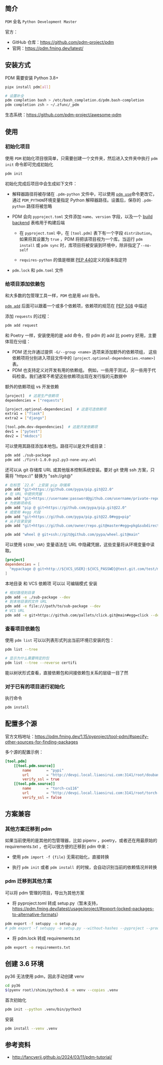 ## 简介

`PDM` 全名 `Python Development Master`

官方：

- GitHub 仓库：<https://github.com/pdm-project/pdm>
- 官网：<https://pdm.fming.dev/latest/>

## 安装方式

PDM 需要安装 Python 3.8+

```bash
pipx install pdm[all]

# 设置补全
pdm completion bash > /etc/bash_completion.d/pdm.bash-completion
pdm completion zsh > ~/.zfunc/_pdm
```

生态系统：<https://github.com/pdm-project/awesome-pdm>

## 使用

### 初始化项目

使用 `PDM` 初始化项目很简单，只需要创建一个文件夹，然后进入文件夹中执行 `pdm init` 命令即可完成初始化

```bash
pdm init
```

初始化完成后项目中会生成如下文件：

- 解释器路径将被存储在 `.pdm-python` 文件中，可以使用 [`pdm use`](https://pdm-project.org/zh-cn/latest/reference/cli/#use)命令更改它，通过 `PDM_PYTHON`环境变量指定 Python 解释器路径。设置后，保存的 `.pdm-python` 路径将被忽略

- PDM 会向 `pyproject.toml` 文件添加 `name`、`version` 字段，以及一个 [build backend](https://pdm-project.org/zh-cn/latest/reference/build/) 表格用于构建后端

  - 在 `pyproject.toml` 中，在 `[tool.pdm]` 表下有一个字段 `distribution`。如果将其设置为 `true` ，PDM 将把该项目视为一个库。当运行 `pdm install` 或 `pdm sync` 时，库项目将被安装到环境中，除非指定了`--no-self`

  - `requires-python` 的值是根据 [PEP 440](https://peps.python.org/pep-0440/#version-specifiers)定义的版本指定符

- `pdm.lock` 和 `pdm.toml` 文件

### 给项目添加依赖包

和大多数的包管理工具一样，`PDM` 也是用 `add` 指令。

[`pdm add`](https://pdm-project.org/zh-cn/latest/reference/cli/#add) 后面可以跟着一个或多个依赖项，依赖项的规范在 [PEP 508](https://www.python.org/dev/peps/pep-0508/) 中描述

添加 `requests` 的过程：

```bash
pdm add request
```

和 Poetry 一样，安装使用的是 add 命令，但 pdm 的 add 比 poetry 好用，主要体现在分组：

- PDM 还允许通过提供 `-G/--group <name>` 选项来添加额外的依赖项组， 这些依赖项将分别进入项目文件中的 `[project.optional-dependencies.<name>]` 表。
- PDM 也支持定义对开发有用的依赖组。 例如，一些用于测试，另一些用于代码检查。我们通常不希望这些依赖项出现在发行版的元数据中

额外的依赖项组 vs 开发依赖

```bash
[project]  # 这是生产依赖项
dependencies = ["requests"]

[project.optional-dependencies]  # 这是可选依赖项
extra1 = ["flask"]
extra2 = ["django"]

[tool.pdm.dev-dependencies]  # 这是开发依赖项
dev1 = ["pytest"]
dev2 = ["mkdocs"]
```

可以使用其路径添加本地包。路径可以是文件或目录：

```bash
pdm add ./sub-package
pdm add ./first-1.0.0-py2.py3-none-any.whl
```

还可以从 git 存储库 URL 或其他版本控制系统安装。要对 git 使用 ssh 方案，只需将 "https://" 替换为 "ssh://git@"

```bash
# 在标签 `22.0` 上安装 pip 存储库
pdm add "git+https://github.com/pypa/pip.git@22.0"
# 在 URL 中提供凭据
pdm add "git+https://username:password@github.com/username/private-repo.git@master"
# 为依赖项命名
pdm add "pip @ git+https://github.com/pypa/pip.git@22.0"
# 或使用 #egg 片段
pdm add "git+https://github.com/pypa/pip.git@22.0#egg=pip"
# 从子目录安装
pdm add "git+https://github.com/owner/repo.git@master#egg=pkg&subdirectory=subpackage"

pdm add "wheel @ git+ssh://git@github.com/pypa/wheel.git@main"
```

可以使用 `${ENV_VAR}` 变量语法在 URL 中隐藏凭据，这些变量将从环境变量中读取。

```toml
[project]
dependencies = [
  "mypackage @ git+http://${VCS_USER}:${VCS_PASSWD}@test.git.com/test/mypackage.git@master"
]
```

本地目录 和 VCS 依赖项 可以以 可编辑模式 安装

```bash
# 相对路径到目录
pdm add -e ./sub-package --dev
# 到本地目录的文件 URL
pdm add -e file:///path/to/sub-package --dev
# VCS URL
pdm add -e git+https://github.com/pallets/click.git@main#egg=click --dev
```

### 查看项目依赖包

使用 `pdm list` 可以以列表形式列出当前环境已安装的包：

```bash
pdm list --tree

# 显示为什么需要特定的包
pdm list --tree --reverse certifi
```

能以树状形式查看，直接依赖包和间接依赖包关系的层级一目了然

### 对于已有的项目进行初始化

执行命令

```bash
pdm install
```

## 配置多个源

官方文档地址：<https://pdm.fming.dev/1.15/pyproject/tool-pdm/#specify-other-sources-for-finding-packages>

多个源的配置示例：

```toml
[tool.pdm]
    [[tool.pdm.source]]
        name       = "pypi"
        url        = "http://devpi.local.liaosirui.com:3141/root/douban/+simple/"
        verify_ssl = true
    [[tool.pdm.source]]
        name       = "torch-cu116"
        url        = "http://devpi.local.liaosirui.com:3141/root/torch-cu116/+simple/"
        verify_ssl = false

```

## 方案兼容

### 其他方案迁移到 pdm

如果当前使用的是其他的包管理器，比如 pipenv ，poetry，或者还在用最原始的 requirements.txt ，也可以很方便的迁移到 pdm 中来：

- 使用 `pdm import -f {file}` 无需初始化，直接转换

- 执行 `pdm init` 或者 `pdm install `的时候，会自动识别当前的依赖情况并转换

### pdm 迁移到其他方案

可以将 pdm 管理的项目，导出为其他方案

- 将 pyproject.toml 转成 setup.py（暂未支持，<https://pdm.fming.dev/latest/usage/project/#export-locked-packages-to-alternative-formats>）

```bash
pdm export -f setuppy -o setup.py
# pdm export -f setuppy -o setup.py --without-hashes --pyproject --prod
```

- 将 pdm.lock 转成 requirements.txt

```bash
pdm export -o requirements.txt
```

## 创建 3.6 环境

py36 无法使用 pdm，因此手动创建 venv

```bash
cd py36
$(pyenv root)/shims/python3.6 -m venv --copies .venv
```

首次初始化

```bash
pdm init --python .venv/bin/python3
```

安装

```bash
pdm install --venv .venv
```

## 参考资料

- <http://fancyerii.github.io/2024/03/11/pdm-tutorial/>

